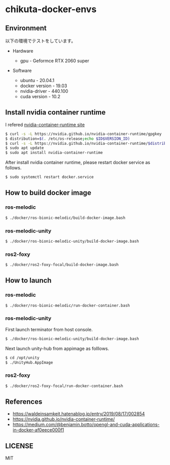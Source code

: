 # chikuta-docker-envs

## Environment
以下の環境でテストをしています。

* Hardware
  * gpu - Geformce RTX 2060 super

* Software
  * ubuntu - 20.04.1
  * docker version - 19.03
  * nvidia-driver - 440.100
  * cuda version - 10.2

## Install nvidia container runtime

I refered [nvidia-container-runtime site](https://nvidia.github.io/nvidia-container-runtime/)

```bash
$ curl -s -L https://nvidia.github.io/nvidia-container-runtime/gpgkey | sudo apt-key add -
$ distribution=$(. /etc/os-release;echo $ID$VERSION_ID)
$ curl -s -L https://nvidia.github.io/nvidia-container-runtime/$distribution/nvidia-container-runtime.list | sudo tee /etc/apt/sources.list.d/nvidia-container-runtime.list
$ sudo apt update
$ sudo apt install nvidia-container-runtime
```

After install nvidia container runtime, please restart docker service as follows.

```bash
$ sudo systemctl restart docker.service
```

## How to build docker image

### ros-melodic

```bash
$ ./docker/ros-bionic-melodic/build-docker-image.bash
```

### ros-melodic-unity

```bash
$ ./docker/ros-bionic-melodic-unity/build-docker-image.bash
```

### ros2-foxy

```bash
$ ./docker/ros2-foxy-focal/build-docker-image.bash
```

## How to launch

### ros-melodic

```bash
$ ./docker/ros-bionic-melodic/run-docker-container.bash
```

### ros-melodic-unity

First launch terminator from host console.

```bash
$ ./docker/ros-bionic-melodic-unity/build-docker-image.bash
```

Next launch unity-hub from appimage as folllows.

```bash
$ cd /opt/unity
$ ./UnityHub.AppImage
```

### ros2-foxy

```bash
$ ./docker/ros2-foxy-focal/run-docker-container.bash
```

## References
* https://waldeinsamkeit.hatenablog.jp/entry/2019/08/17/002854
* https://nvidia.github.io/nvidia-container-runtime/
* https://medium.com/@benjamin.botto/opengl-and-cuda-applications-in-docker-af0eece000f1


## LICENSE
MIT